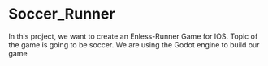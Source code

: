 # Soccer_Runner
In this project, we want to create an Enless-Runner Game for IOS. Topic of the game is going to be soccer. We are using the Godot engine to build our game
